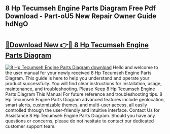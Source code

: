 ## 8 Hp Tecumseh Engine Parts Diagram Free Pdf Download - Part-oU5 New Repair Owner Guide hdNgO

# <h2><a href="http://dflkvc.blite.top/?on=8+Hp+Tecumseh+Engine+Parts+Diagram">🔗Download New 👉🔴 8 Hp Tecumseh Engine Parts Diagram</a></h2>

[![8 Hp Tecumseh Engine Parts Diagram download](https://i.imgur.com/lujVjoI.png)](http://dflkvc.blite.top/?on=8+Hp+Tecumseh+Engine+Parts+Diagram)
Hello and welcome to the user manual for your newly received 8 Hp Tecumseh Engine Parts Diagram. This guide is here to help you understand and operate your product successfully. You will find clear instructions for installation, usage, maintenance, and troubleshooting. Please Keep 8 Hp Tecumseh Engine Parts Diagram This Manual For future reference and troubleshooting tips. 8 Hp Tecumseh Engine Parts Diagram advanced features include geolocation, smart alerts, customizable themes, and multi-user access, all easily controlled through the user-friendly and intuitive interface. Contact Us for Assistance 8 Hp Tecumseh Engine Parts Diagram. Should you have any questions or concerns, please do not hesitate to contact our dedicated customer support team.
